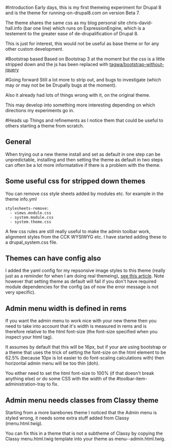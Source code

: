 #Introduction
Early days, this is my first themeing experiment for Drupal 8 and is
the theme for running-on-drupal8.com on version Beta 7.

The theme shares the same css as my blog personal site chris-david-hall.info
(bar one line) which runs on ExpressionEngine, which is a testement to the greater ease of de-drupalification
of Drupal 8. 

This is just for interest, this would not be useful as base theme or for any
other custom development. 

#Bootstrap based
Based on Bootstrap 3 at the moment but the css is a little stripped down and 
the js has been replaced with 
[tagwa/bootstrap-without-jquery](https://github.com/tagawa/bootstrap-without-jquery)

#Going forward
Still a lot more to strip out, and bugs to investigate (which may or may not be
be Drupally bugs at the moment).

Also it already had lots of things wrong with it, on the original theme.  

This may develop into something more interesting depending on which directions
my experiments go in. 

#Heads up
Things and refinements as I notice them that could be useful to others starting a theme from scratch.

## General
When trying out a new theme install and set as default in one step can be unpredictable, installing and then setting 
the theme as default in two steps can often be a lot more informatative if there is a problem with the theme.

## Some useful css for stripped down themes
You can remove css style sheets added by modules etc. for example in the theme info.yml
```
stylesheets-remove:
  - views.module.css
  - system.module.css
  - system.theme.css
```
A few css rules are still really useful to make the admin toolbar work, alignment styles from the CCK WYSIWYG etc. I have started adding these to a drupal_system.css file.

## Themes can have config also
I added the yaml config for my repsonsive image styles to this theme (really just as a reminder for when I am doing real themeing),
[see this article](http:d//running-on-drupal8.co.uk/article/drupal8-responsive-breakpoints). Note however that setting theme as default 
will fail if you don't have required module dependencies for the config (as of now the error message is not very specific).

## Admin menu width is defined in rems
If you want the admin menu to work nice with your new theme then you need to take into account that it's width is measured in rems and is therefore relative to the html font-size (the font-size specified when you inspect your html tag). 

It assumes by default that this will be 16px, but if your are using bootstrap or a theme that uses the trick of setting the font-size on the html element to be 62.5% (because 10px is lot easier to do font-scaling calculations with) then horizontal admin menu will be too thin (doh). 

You either need to set the html font-size to 100% (if that doesn't break anything else) or do some CSS with the width of the #toolbar-item-administration-tray to fix.

## Admin menu needs classes from Classy theme
Starting from a more barebones theme I noticed that the Admin menu is styled wrong, it needs some extra stuff added from Classy (menu.html.twig). 

You can fix this in a theme that is not a subtheme of Classy by copying the Classy menu.html.twig template into your theme as menu--admin.html.twig.




